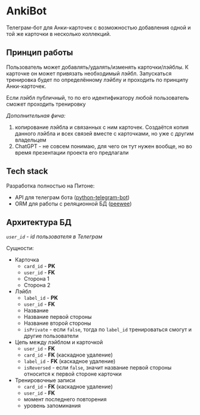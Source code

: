 # AnkiBot
Телеграм-бот для Анки-карточек с возможностью добавления одной и той же карточки в несколько коллекций.

## Принцип работы
Пользователь может добавлять/удалять/изменять карточки/лэйблы. К карточке он может привязать необходимый лэйбл. Запускаться тренировка будет по определённому лэйблу и проходить по принципу Анки-карточек.

Если лэйбл публичный, то по его идентификатору любой пользователь сможет проходить тренировку

*Дополнительная фича:* 
1. копирование лэйбла и связанных с ним карточек. Создаётся копия данного лэйбла и всех связей вместе с карточками, но уже с другим владельцем
2. ChatGPT - не совсем понимаю, для чего он тут нужен вообще, но во время презентации проекта его предлагали

## Tech stack
Разработка полностью на Питоне:
- API для телеграм бота ([python-telegram-bot](https://docs.python-telegram-bot.org/en/latest/index.html))
- ORM для работы с реляционной БД ([peewee](https://docs.peewee-orm.com/en/latest/index.html))

## Архитектура БД 
*`user_id` - id пользователя в Телеграм*

Сущности:
- Карточка
  - `card_id` - **PK**
  - `user_id` - **FK**
  - Сторона 1
  - Сторона 2
- Лэйбл
  - `label_id` - **PK**
  - `user_id` - **FK**
  - Название
  - Название первой стороны
  - Название второй стороны
  - `isPrivate` - если `false`, тогда по `label_id` тренироваться смогут и другие пользователи
- Цепь между лэйблом и карточкой
  - `user_id` - **FK**
  - `card_id` - **FK** (каскадное удаление)
  - `label_id` - **FK** (каскадное удаление)
  - `isReversed` - если `false`, значит название первой стороны относится к первой стороне карточки
- Тренировочные записи
  - `card_id` - **FK** (каскадное удаление)
  - `user_id` - **FK**
  - момент последнего повторения
  - уровень запоминания